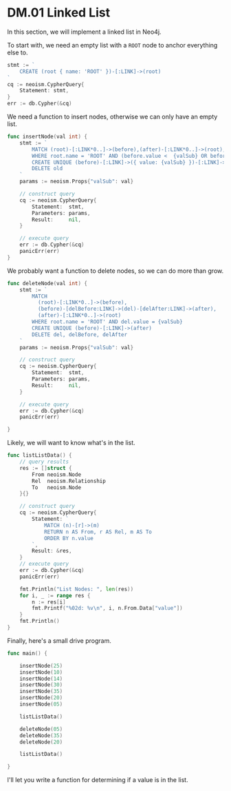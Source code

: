 DM.01 Linked List
=================

In this section, we will implement a linked list in Neo4j.

To start with, we need an empty list with a `ROOT` node to anchor everything else to.

``` Go
stmt := `
	CREATE (root { name: 'ROOT' })-[:LINK]->(root)
`
cq := neoism.CypherQuery{
	Statement: stmt,
}
err := db.Cypher(&cq)
```

We need a function to insert nodes, otherwise we can only have an empty list.

``` Go
func insertNode(val int) {
	stmt := `
		MATCH (root)-[:LINK*0..]->(before),(after)-[:LINK*0..]->(root),(before)-[old:LINK]->(after)
		WHERE root.name = 'ROOT' AND (before.value <  {valSub} OR before = root) AND ( {valSub} < after.value OR after = root)
		CREATE UNIQUE (before)-[:LINK]->({ value: {valSub} })-[:LINK]->(after)
		DELETE old
	`
	params := neoism.Props{"valSub": val}

	// construct query
	cq := neoism.CypherQuery{
		Statement:  stmt,
		Parameters: params,
		Result:     nil,
	}

	// execute query
	err := db.Cypher(&cq)
	panicErr(err)
}
```

We probably want a function to delete nodes, so we can do more than grow.

``` Go
func deleteNode(val int) {
	stmt := `
		MATCH
		  (root)-[:LINK*0..]->(before),
		  (before)-[delBefore:LINK]->(del)-[delAfter:LINK]->(after),
		  (after)-[:LINK*0..]->(root)
		WHERE root.name = 'ROOT' AND del.value = {valSub}
		CREATE UNIQUE (before)-[:LINK]->(after)
		DELETE del, delBefore, delAfter
	`
	params := neoism.Props{"valSub": val}

	// construct query
	cq := neoism.CypherQuery{
		Statement:  stmt,
		Parameters: params,
		Result:     nil,
	}

	// execute query
	err := db.Cypher(&cq)
	panicErr(err)

}
```

Likely, we will want to know what's in the list.

``` Go
func listListData() {
	// query results
	res := []struct {
		From neoism.Node
		Rel  neoism.Relationship
		To   neoism.Node
	}{}

	// construct query
	cq := neoism.CypherQuery{
		Statement: `
			MATCH (n)-[r]->(m)
			RETURN n AS From, r AS Rel, m AS To
			ORDER BY n.value
		`,
		Result: &res,
	}
	// execute query
	err := db.Cypher(&cq)
	panicErr(err)

	fmt.Println("List Nodes: ", len(res))
	for i, _ := range res {
		n := res[i]
		fmt.Printf("%02d: %v\n", i, n.From.Data["value"])
	}
	fmt.Println()
}
```

Finally, here's a small drive program.

``` Go
func main() {

	insertNode(25)
	insertNode(10)
	insertNode(14)
	insertNode(30)
	insertNode(35)
	insertNode(20)
	insertNode(05)

	listListData()

	deleteNode(05)
	deleteNode(35)
	deleteNode(20)

	listListData()

}
```

I'll let you write a function for determining if a value is in the list.
